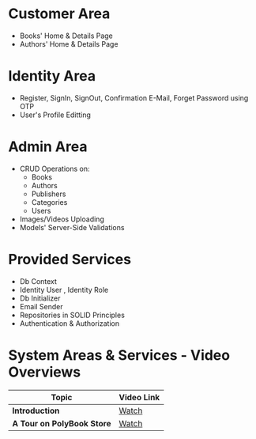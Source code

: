 # Customer Area
- Books' Home & Details Page
- Authors' Home & Details Page

# Identity Area
- Register, SignIn, SignOut, Confirmation E-Mail, Forget Password using OTP
- User's Profile Editting
  
# Admin Area
- CRUD Operations on:
  - Books
  - Authors
  - Publishers
  - Categories
  - Users
- Images/Videos Uploading
- Models' Server-Side Validations

# Provided Services
- Db Context
- Identity User , Identity Role
- Db Initializer
- Email Sender
- Repositories in SOLID Principles
- Authentication & Authorization
  
# System Areas & Services - Video Overviews

| Topic                                  | Video Link                          |
|----------------------------------------|-------------------------------------|
| **Introduction**                       | [Watch](https://drive.google.com/file/d/1zubWoTlxTFp8SeebPHTKI23mORBUjK05/view?usp=sharing)  |
| **A Tour on PolyBook Store**           | [Watch](https://drive.google.com/file/d/124sPgjj_RAtAqagCygWJqRvylcHL9rE7/view?usp=sharing)  |

